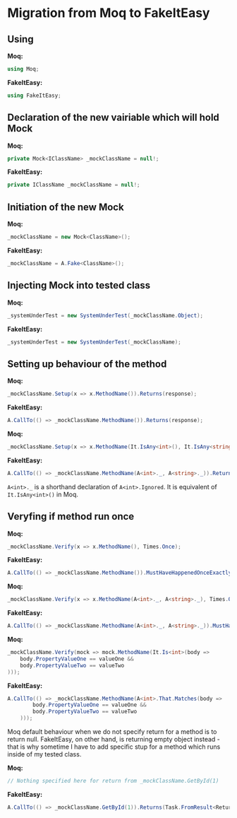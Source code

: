 # Migration from Moq to FakeItEasy

## Using
**Moq:**
```C#
using Moq; 
```

**FakeItEasy:**
```C#
using FakeItEasy;
```

## Declaration of the new vairiable which will hold Mock
**Moq:**
```C#
private Mock<IClassName> _mockClassName = null!; 
```

**FakeItEasy:**
```C#
private IClassName _mockClassName = null!;
```

## Initiation of the new Mock
**Moq:**
```C#
_mockClassName = new Mock<ClassName>();
```

**FakeItEasy:**
```C#
_mockClassName = A.Fake<ClassName>();
```

## Injecting Mock into tested class
**Moq:**
```C#
_systemUnderTest = new SystemUnderTest(_mockClassName.Object);
```

**FakeItEasy:**
```C#
_systemUnderTest = new SystemUnderTest(_mockClassName);
```

## Setting up behaviour of the method
**Moq:**
```C#
_mockClassName.Setup(x => x.MethodName()).Returns(response);
```

**FakeItEasy:**
```C#
A.CallTo(() => _mockClassName.MethodName()).Returns(response);
```

**Moq:**
```C#
_mockClassName.Setup(x => x.MethodName(It.IsAny<int>(), It.IsAny<string>())).Returns(response);
```

**FakeItEasy:**
```C#
A.CallTo(() => _mockClassName.MethodName(A<int>._, A<string>._)).Returns(response);
```

```A<int>._``` is a shorthand declaration of ```A<int>.Ignored```. It is equivalent of ```It.IsAny<int>()``` in Moq.

## Veryfing if method run once
**Moq:**
```C#
_mockClassName.Verify(x => x.MethodName(), Times.Once);
```

**FakeItEasy:**
```C#
A.CallTo(() => _mockClassName.MethodName()).MustHaveHappenedOnceExactly();
```

**Moq:**
```C#
_mockClassName.Verify(x => x.MethodName(A<int>._, A<string>._), Times.Once);
```

**FakeItEasy:**
```C#
A.CallTo(() => _mockClassName.MethodName(A<int>._, A<string>._)).MustHaveHappenedOnceExactly();
```

**Moq:**
```C#
_mockClassName.Verify(mock => mock.MethodName(It.Is<int>(body =>
    body.PropertyValueOne == valueOne &&
    body.PropertyValueTwo == valueTwo
)));
```

**FakeItEasy:**
```C#
A.CallTo(() => _mockClassName.MethodName(A<int>.That.Matches(body =>
        body.PropertyValueOne == valueOne &&
        body.PropertyValueTwo == valueTwo
    )));
```
Moq default behaviour when we do not specify return for a method is to return null.
FakeItEasy, on other hand, is returning empty object instead - that is why sometime I have to add specific stup for a method which runs inside of my tested class.

**Moq:**
```C#
// Nothing specified here for return from _mockClassName.GetById(1)
```

**FakeItEasy:**
```C#
A.CallTo(() => _mockClassName.GetById(1)).Returns(Task.FromResult<ReturnType>(null));
```

